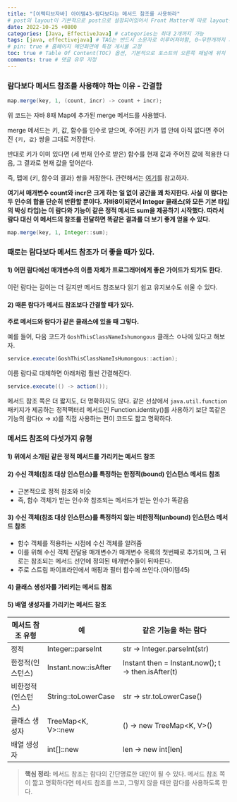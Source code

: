 ```yaml
---
title: "[이펙티브자바] 아이템43-람다보다는 메서드 참조를 사용하라"
# post의 layout이 기본적으로 post으로 설정되어있어서 Front Matter에 따로 layout변수를 만들어 주지 않아도 된다.
date: 2022-10-25 +0800
categories: [Java, EffectiveJava] # categories는 최대 2개까지 가능
tags: [java, effectivejava] # TAG는 반드시 소문자로 이루어져야함, 0~무한개까지 지정 가능
# pin: true # 홈페이지 메인화면에 특정 게시물 고정
toc: true # Table Of Content(TOC) 옵션, 기본적으로 포스트의 오른쪽 패널에 위치
comments: true # 댓글 유무 지정
---
```


### 람다보다 메서드 참조를 사용해야 하는 이유 - 간결함

```java
map.merge(key, 1, (count, incr) -> count + incr);
```

위 코드는 자바 8때 Map에 추가된 merge 메서드를 사용했다.

merge 메서드는 키, 값, 함수를 인수로 받으며, 주어진 키가 맵 안에 아직 없다면 주어진 `{키, 값}` 쌍을 그대로 저장한다.

반대로 키가 이미 있다면 (세 번재 인수로 받은) 함수를 현재 값과 주어진 값에 적용한 다음, 그 결과로 현재 값을 덮어쓴다.

즉, 맵에 {키, 함수의 결과} 쌍을 저장한다. 관련해서는 [여기](https://codingdog.tistory.com/entry/java-map-merge-%EB%A9%94%EC%86%8C%EB%93%9C-%ED%82%A4-%EA%B0%92%EC%97%90-%EB%8C%80%ED%95%B4-%EC%97%AC%EB%9F%AC-value-%EA%B0%92%EC%9D%B4-%EB%82%98%EC%98%AC-%EB%95%8C-%EA%B0%92%EC%9D%84-%EC%A1%B0%ED%95%A9%ED%95%9C%EB%8B%A4)를 참고하자.

<b>여기서 매개변수 count와 incr은 크게 하는 일 없이 공간을 꽤 차지한다. 사실 이 람다는 두 인수의 합을 단순히 반환할 뿐이다. 자바8이되면서 Integer 클래스(와 모든 기본 타입의 박싱 타입)는 이 람다와 기능이 같은 정적 메서드 sum을 제공하기 시작했다. 따라서 람다 대신 이 메서드의 참조를 전달하면 똑같은 결과를 더 보기 좋게 얻을 수 있다.</b>


```java
map.merge(key, 1, Integer::sum);
```

### 때로는 람다보다 메서드 참조가 더 좋을 때가 있다.

#### 1) 어떤 람다에선 매개변수의 이름 자체가 프로그래머에게 좋은 가이드가 되기도 한다.
이런 람다는 길이는 더 길지만 메서드 참조보다 읽기 쉽고 유지보수도 쉬울 수 있다.

#### 2) 때론 람다가 메서드 참조보다 간결할 때가 있다.

<b>주로 메서드와 람다가 같은 클래스에 있을 때 그렇다.</b>

예를 들어, 다음 코드가 `GoshThisClassNameIshumongous` 클래스 ㅇ나에 있다고 해보자.

```java
service.execute(GoshThisClassNameIsHumongous::action);
```

이름 람다로 대체하면 아래처럼 훨씬 간결해진다.

```java
service.execute(() -> action());
```

메서드 참조 쪽은 더 짧지도, 더 명확하지도 않다. 같은 선상에서 `java.util.function` 패키지가 제공하는 정적팩터리 메서드인 Function.identity()를 사용하기 보단 똑같은 기능의 람다(x -> x)를 직접 사용하는 편이 코드도 짧고 명확하다.

### 메서드 참조의 다섯가지 유형

#### 1) 위에서 소개된 같은 정적 메서드를 가리키는 메서드 참조

#### 2) 수신 객체(참조 대상 인스턴스)를 특정하는 한정적(bound) 인스턴스 메서드 참조
- 근본적으로 정적 참조와 비슷
- 즉, 함수 객체가 받는 인수와 참조되는 메서드가 받는 인수가 똑같음

#### 3) 수신 객체(참조 대상 인스턴스)를 특정하지 않는 비한정적(unbound) 인스턴스 메서드 참조
- 함수 객체를 적용하는 시점에 수신 객체를 알려줌
- 이를 위해 수신 객체 전달용 매개변수가 매개변수 목록의 첫번째로 추가되며, 그 뒤로는 참조되는 메서드 선언에 정의된 매개변수들이 뒤따른다.
- 주로 스트림 파이프라인에서 매핑과 필터 함수에 쓰인다.(아이템45)

#### 4) 클래스 생성자를 가리키는 메서드 참조

#### 5) 배열 생성자를 가리키는 메서드 참조



|메서드 참조 유형|예|같은 기능을 하는 람다|
|---|---|-----|
|정적|Integer::parseInt|str -> Integer.parseInt(str)|
|한정적(인스턴스)|Instant.now::isAfter|Instant then = Instant.now(); t -> then.isAfter(t)|
|비한정적(인스턴스)|String::toLowerCase|str -> str.toLowerCase()|
|클래스 생성자|TreeMap<K, V>::new|() -> new TreeMap<K, V>()|
|배열 생성자|int[]::new|len -> new int[len]|

> **핵심 정리**: 메서드 참조는 람다의 간단명료한 대안이 될 수 있다. 메서드 참조 쪽이 짧고 명확하다면 메서드 참조를 쓰고, 그렇지 않을 때만 람다를 사용하도록 한다.